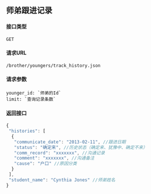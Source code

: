 ## 师弟跟进记录
#### 接口类型
	GET
#### 请求URL
	/brother/youngers/track_history.json
#### 请求参数
	younger_id: `师弟的Id`
	limit: `查询记录条数`
#### 返回接口
```js
{
 "histories": [
  {
   "communicate_date": "2013-02-11", //跟进日期
   "status": "确定来", //历史状态（确定来、犹豫中、确定不来）
   "comm_record": "xxxxxxx", //沟通记录
   "comment": "xxxxxxx", //沟通备注
   "cause": "户口" //原因分类
  }
 ],
 "student_name": "Cynthia Jones" //师弟姓名
}
```